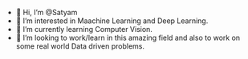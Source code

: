- 👋 Hi, I’m @Satyam
- 👀 I’m interested in Maachine Learning and Deep Learning.
- 🌱 I’m currently learning Computer Vision.
- 💞️ I’m looking to work/learn in this amazing field and also to work on some real world Data driven problems. 


<!---
log-satyam/log-satyam is a ✨ special ✨ repository because its `README.md` (this file) appears on your GitHub profile.
You can click the Preview link to take a look at your changes.
--->
